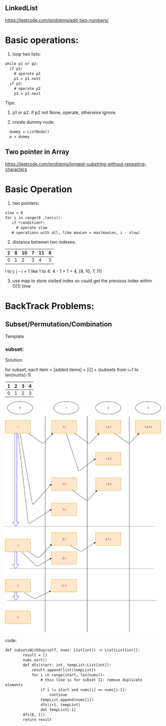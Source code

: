 ## LinkedList 

https://leetcode.com/problems/add-two-numbers/

# Basic operations: 

1. loop two lists: 
```
while p1 or p2: 
  if p1:
    # operate p1
    p1 = p1.next
  if p2: 
    # operate p2
    p2 = p2.next
```
Tips: 
1.  p1 or p2. if p2 not None, operate, otherwise ignore.

2. create dummy node: 
```
  dummy = ListNode()
  p = dummy
```

## Two pointer in Array

https://leetcode.com/problems/longest-substring-without-repeating-characters

# Basic Operation 
1. two pointers:

 ```
 slow = 0
 for i in range(0 ,len(s)):
    if *condition*:
      # operate slow
    # operations with all, like maxLen = max(maxLen, i - slow)
 ```
 
 2. distance between two indexes: 
 
| 2 | 8 | 10 | 7 | 11 | 6 |
|---|---|----|---|----|---|
| 0 | 1 |  2 | 3 |  4 | 5 |

i to j: j - i + 1 
like 1 to 4: 4 - 1 + 1 = 4, [8, 10, 7, 11]

3. use map to store visited index so could get the previous index within O(1) time


# BackTrack Problems:

## Subset/Permutation/Combination 

Template

### subset: 

Solution: 

for subset, each item = [added items] + [i]] + (subsets from i+1 to len(nums)-1)

 1 | 2 | 3 | 4 | 
|---|---|----|---|
| 0 | 1 |  2 | 3 |


![image info](resources/images/subsets.png)

code:
```
def subsetsWithDup(self, nums: List[int]) -> List[List[int]]:
        result = []
        nums.sort()
        def dfs(start: int, tempList:List[int]):
            result.append(list(tempList))
            for i in range(start, len(nums)):
                # this line is for subset II: remove duplicate elements
                if i != start and nums[i] == nums[i-1]:
                    continue
                tempList.append(nums[i])
                dfs(i+1, tempList)
                del tempList[-1]
        dfs(0, [])
        return result

```
